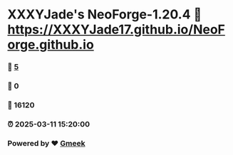 # XXXYJade's NeoForge-1.20.4 :link: https://XXXYJade17.github.io/NeoForge.github.io 
### :page_facing_up: [5](https://XXXYJade17.github.io/NeoForge.github.io/tag.html) 
### :speech_balloon: 0 
### :hibiscus: 16120 
### :alarm_clock: 2025-03-11 15:20:00 
### Powered by :heart: [Gmeek](https://github.com/Meekdai/Gmeek)
